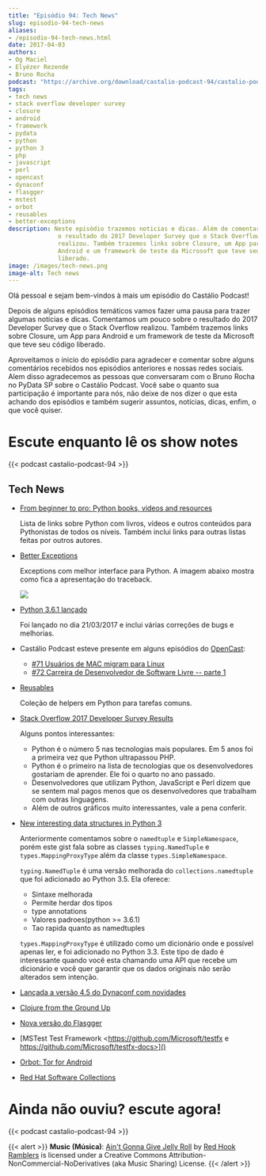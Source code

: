 ```yaml
---
title: "Episódio 94: Tech News"
slug: episodio-94-tech-news
aliases:
- /episodio-94-tech-news.html
date: 2017-04-03
authors:
- Og Maciel
- Elyézer Rezende
- Bruno Rocha
podcast: "https://archive.org/download/castalio-podcast-94/castalio-podcast-94.mp3"
tags:
- tech news
- stack overflow developer survey
- closure
- android
- framework
- pydata
- python
- python 3
- php
- javascript
- perl
- opencast
- dynaconf
- flasgger
- mstest
- orbot
- reusables
- better-exceptions
description: Neste episódio trazemos noticias e dicas. Além de comentar sobre
              o resultado do 2017 Developer Survey que o Stack Overflow
              realizou. Também trazemos links sobre Closure, um App para
              Android e um framework de teste da Microsoft que teve seu código
              liberado.
image: /images/tech-news.png
image-alt: Tech news
---
```


Olá pessoal e sejam bem-vindos à mais um episódio do Castálio Podcast!

Depois de alguns episódios temáticos vamos fazer uma pausa para trazer algumas
notícias e dicas. Comentamos um pouco sobre o resultado do 2017 Developer
Survey que o Stack Overflow realizou. Também trazemos links sobre Closure, um
App para Android e um framework de teste da Microsoft que teve seu código
liberado.

Aproveitamos o inicio do episódio para agradecer e comentar sobre alguns
comentários recebidos nos episódios anteriores e nossas redes sociais. Alem
disso agradecemos as pessoas que conversaram com o Bruno Rocha no PyData SP
sobre o Castálio Podcast. Você sabe o quanto sua participação é importante para
nós, não deixe de nos dizer o que esta achando dos episódios e também sugerir
assuntos, notícias, dicas, enfim, o que você quiser.

<div class="clearfix"></div>

# Escute enquanto lê os show notes

{{< podcast castalio-podcast-94 >}}

## Tech News

- [From beginner to pro: Python books, videos and
    resources](http://pybit.es/python-resources.html)

    Lista de links sobre Python com livros, vídeos e outros conteúdos para
    Pythonistas de todos os níveis. Também inclui links para outras listas
    feitas por outros autores.

- [Better Exceptions](https://github.com/Qix-/better-exceptions)

    Exceptions com melhor interface para Python. A imagem abaixo mostra como
    fica a apresentação do traceback.

    ![](https://github.com/Qix-/better-exceptions/raw/master/screenshot.png)

- [Python 3.6.1
    lançado](https://docs.python.org/3.6/whatsnew/changelog.html#python-3-6-1)

    Foi lançado no dia 21/03/2017 e inclui várias correções de bugs e
    melhorias.

- Castálio Podcast esteve presente em alguns episódios do
    [OpenCast](http://tecnologiaaberta.com.br/category/opencast/):

    - [#71 Usuários de MAC migram para
        Linux](http://tecnologiaaberta.com.br/2017/03/opencast-71-usuarios-de-mac-migram-para-linux/)
    - [#72 Carreira de Desenvolvedor de Software Livre -- parte
        1](http://tecnologiaaberta.com.br/2017/03/opencast-72-carreira-de-desenvolvedor-de-software-livre-parte-1/)

- [Reusables](https://github.com/cdgriffith/Reusables)

    Coleção de helpers em Python para tarefas comuns.

- [Stack Overflow 2017 Developer Survey
    Results](https://stackoverflow.com/insights/survey/2017/)

    Alguns pontos interessantes:

    - Python é o número 5 nas tecnologias mais populares. Em 5 anos
        foi a primeira vez que Python ultrapassou PHP.
    - Python é o primeiro na lista de tecnologias que os
        desenvolvedores gostariam de aprender. Ele foi o quarto no ano
        passado.
    - Desenvolvedores que utilizam Python, JavaScript e Perl dizem que
        se sentem mal pagos menos que os desenvolvedores que trabalham
        com outras linguagens.
    - Além de outros gráficos muito interessantes, vale a pena
        conferir.

- [New interesting data structures in Python
    3](https://github.com/topper-123/Articles/blob/master/New-interesting-data-types-in-Python3.rst)

    Anteriormente comentamos sobre o `namedtuple` e `SimpleNamespace`, porém
    este gist fala sobre as classes `typing.NamedTuple` e
    `types.MappingProxyType` além da classe `types.SimpleNamespace`.

    `typing.NamedTuple` é uma versão melhorada do `collections.namedtuple` que
    foi adicionado ao Python 3.5. Ela oferece:

    - Sintaxe melhorada
    - Permite herdar dos tipos
    - type annotations
    - Valores padroes(python >= 3.6.1)
    - Tao rapida quanto as namedtuples

    `types.MappingProxyType` é utilizado como um dicionário onde e possível
    apenas ler, e foi adicionado no Python 3.3. Este tipo de dado é
    interessante quando você esta chamando uma API que recebe um dicionário e
    você quer garantir que os dados originais não serão alterados sem intenção.

- [Lançada a versão 4.5 do Dynaconf com novidades](https://github.com/rochacbruno/dynaconf)

- [Clojure from the Ground Up](https://aphyr.com/tags/Clojure-from-the-ground-up)

- [Nova versão do Flasgger](https://github.com/rochacbruno/flasgger)

- [MSTest Test Framework <https://github.com/Microsoft/testfx e
    https://github.com/Microsoft/testfx-docs>]()

- [Orbot: Tor for Android](https://guardianproject.info/apps/orbot/)

- [Red Hat Software Collections](https://developers.redhat.com/products/softwarecollections/hello-world/#fndtn-python)

# Ainda não ouviu? escute agora!

{{< podcast castalio-podcast-94 >}}

{{< alert >}}
**Music (Música)**: [Ain\'t Gonna Give Jelly
Roll](http://freemusicarchive.org/music/Red_Hook_Ramblers/Live__WFMU_on_Antique_Phonograph_Music_Program_with_MAC_Feb_8_2011/Red_Hook_Ramblers_-_12_-_Aint_Gonna_Give_Jelly_Roll)
by [Red Hook Ramblers](http://www.redhookramblers.com/) is licensed under a
Creative Commons Attribution-NonCommercial-NoDerivatives (aka Music Sharing)
License.
{{< /alert >}}
